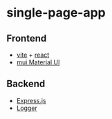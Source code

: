 # single-page-app

## Frontend

- [vite](https://vitejs.dev/guide/) + [react](https://react.dev/reference/react)
- [mui Material UI](https://mui.com/material-ui/getting-started/)

## Backend

- [Express.js](https://expressjs.com/de/starter/installing.html)
- [Logger](https://github.com/winstonjs/winston)
